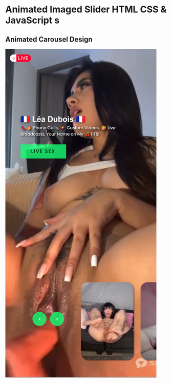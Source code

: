 # Animated Imaged Slider HTML CSS & JavaScript s
## Animated Carousel Design

<img src="image/127.0.0.1_5500_index.html(iPhone 14 Pro Max).png">
